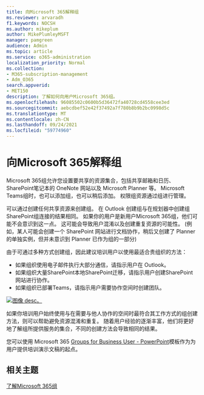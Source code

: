 ```yaml
---
title: 向Microsoft 365解释组
ms.reviewer: arvaradh
f1.keywords: NOCSH
ms.author: mikeplum
author: MikePlumleyMSFT
manager: pamgreen
audience: Admin
ms.topic: article
ms.service: o365-administration
localization_priority: Normal
ms.collection:
- M365-subscription-management
- Adm_O365
search.appverid:
- MET150
description: 了解如何向用户Microsoft 365组。
ms.openlocfilehash: 96085502c0600b5d36472fa40728cd4558cee3ed
ms.sourcegitcommit: aebcdbef52e42f37492a7f780b8b9b2bc0998d5c
ms.translationtype: MT
ms.contentlocale: zh-CN
ms.lasthandoff: 09/24/2021
ms.locfileid: "59774960"
---
```

# <a name="explaining-microsoft-365-groups-to-your-users"></a>向Microsoft 365解释组

Microsoft 365组允许您设置要共享的资源集合，包括共享邮箱和日历、SharePoint笔记本的 OneNote 网站以及 Microsoft Planner 等。 Microsoft Teams组时，也可以添加组，也可以稍后添加。 权限组资源通过组进行管理。

可以通过创建任何共享资源来创建组。 在 Outlook 创建组与在规划器中创建组SharePoint组连接的结果相同。 如果你的用户是新用户Microsoft 365组，他们可能不会意识到这一点。 这可能会导致用户混淆以及创建重复资源的可能性。  (例如，某人可能会创建一个 SharePoint 网站进行文档协作，稍后又创建了 Planner 的单独实例，但并未意识到 Planner 已作为组的一部分) 

由于可通过多种方式创建组，因此建议培训用户以使用最适合贵组织的方法：

- 如果组织使用电子邮件执行大部分通信，请指示用户在 Outlook。
- 如果组织大量SharePoint本地SharePoint迁移，请指示用户创建SharePoint网站进行协作。
- 如果组织已部署Teams，请指示用户需要协作空间时创建团队。

[![图像 desc。 ](../../media/03.png) ](../../media/03.png#lightbox)

如果你培训用户始终使用与在需要与他人协作的空间时最符合其工作方式的组创建方法，则可以帮助避免资源混淆和重复。 随着用户经验的逐渐丰富，他们将更好地了解组所提供服务的集合，不同的创建方法会导致相同的结果。

您可以使用 Microsoft 365 [Groups for Business User - PowerPoint](https://www.microsoft.com/download/details.aspx?id=102396)模板作为为用户提供培训演示文稿的起点。

## <a name="related-topics"></a>相关主题

[了解Microsoft 365组](https://support.microsoft.com/office/b565caa1-5c40-40ef-9915-60fdb2d97fa2)
